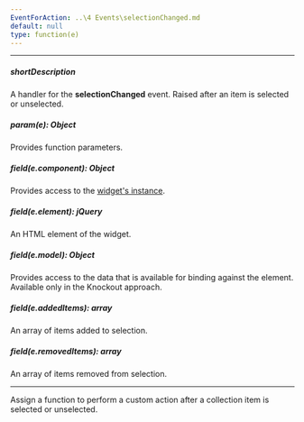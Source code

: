 ```yaml
---
EventForAction: ..\4 Events\selectionChanged.md
default: null
type: function(e)
---
```

---
##### shortDescription
A handler for the **selectionChanged** event. Raised after an item is selected or unselected.

##### param(e): Object
Provides function parameters.

##### field(e.component): Object
Provides access to the [widget's instance](/api-reference/10%20UI%20Widgets/Component/3%20Methods/instance().md '{basewidgetpath}/Methods/#instance').

##### field(e.element): jQuery
An HTML element of the widget.

##### field(e.model): Object
Provides access to the data that is available for binding against the element. Available only in the Knockout approach.

##### field(e.addedItems): array
An array of items added to selection.

##### field(e.removedItems): array
An array of items removed from selection.

---
Assign a function to perform a custom action after a collection item is selected or unselected.